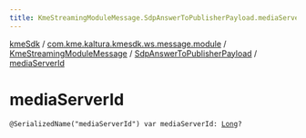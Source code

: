 ```yaml
---
title: KmeStreamingModuleMessage.SdpAnswerToPublisherPayload.mediaServerId - kmeSdk
---
```


[kmeSdk](../../../index.html) / [com.kme.kaltura.kmesdk.ws.message.module](../../index.html) / [KmeStreamingModuleMessage](../index.html) / [SdpAnswerToPublisherPayload](index.html) / [mediaServerId](./media-server-id.html)

# mediaServerId

`@SerializedName("mediaServerId") var mediaServerId: `[`Long`](https://kotlinlang.org/api/latest/jvm/stdlib/kotlin/-long/index.html)`?`